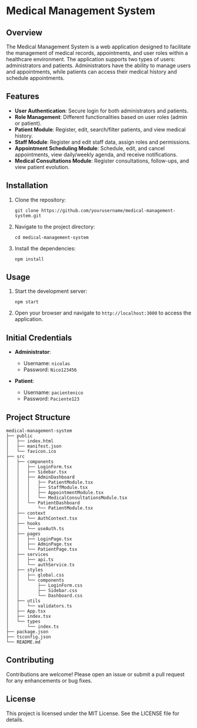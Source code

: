 # Medical Management System

## Overview
The Medical Management System is a web application designed to facilitate the management of medical records, appointments, and user roles within a healthcare environment. The application supports two types of users: administrators and patients. Administrators have the ability to manage users and appointments, while patients can access their medical history and schedule appointments.

## Features
- **User Authentication**: Secure login for both administrators and patients.
- **Role Management**: Different functionalities based on user roles (admin or patient).
- **Patient Module**: Register, edit, search/filter patients, and view medical history.
- **Staff Module**: Register and edit staff data, assign roles and permissions.
- **Appointment Scheduling Module**: Schedule, edit, and cancel appointments, view daily/weekly agenda, and receive notifications.
- **Medical Consultations Module**: Register consultations, follow-ups, and view patient evolution.

## Installation
1. Clone the repository:
   ```
   git clone https://github.com/yourusername/medical-management-system.git
   ```
2. Navigate to the project directory:
   ```
   cd medical-management-system
   ```
3. Install the dependencies:
   ```
   npm install
   ```

## Usage
1. Start the development server:
   ```
   npm start
   ```
2. Open your browser and navigate to `http://localhost:3000` to access the application.

## Initial Credentials
- **Administrator**: 
  - Username: `nicolas`
  - Password: `Nico123456`
  
- **Patient**: 
  - Username: `pacientenico`
  - Password: `Paciente123`

## Project Structure
```
medical-management-system
├── public
│   ├── index.html
│   ├── manifest.json
│   └── favicon.ico
├── src
│   ├── components
│   │   ├── LoginForm.tsx
│   │   ├── Sidebar.tsx
│   │   ├── AdminDashboard
│   │   │   ├── PatientModule.tsx
│   │   │   ├── StaffModule.tsx
│   │   │   ├── AppointmentModule.tsx
│   │   │   └── MedicalConsultationsModule.tsx
│   │   └── PatientDashboard
│   │       └── PatientModule.tsx
│   ├── context
│   │   └── AuthContext.tsx
│   ├── hooks
│   │   └── useAuth.ts
│   ├── pages
│   │   ├── LoginPage.tsx
│   │   ├── AdminPage.tsx
│   │   └── PatientPage.tsx
│   ├── services
│   │   ├── api.ts
│   │   └── authService.ts
│   ├── styles
│   │   ├── global.css
│   │   └── components
│   │       ├── LoginForm.css
│   │       ├── Sidebar.css
│   │       └── Dashboard.css
│   ├── utils
│   │   └── validators.ts
│   ├── App.tsx
│   ├── index.tsx
│   └── types
│       └── index.ts
├── package.json
├── tsconfig.json
└── README.md
```

## Contributing
Contributions are welcome! Please open an issue or submit a pull request for any enhancements or bug fixes.

## License
This project is licensed under the MIT License. See the LICENSE file for details.